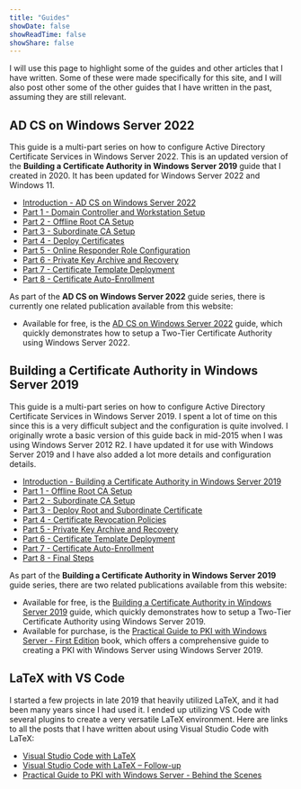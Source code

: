 ```yaml
---
title: "Guides"
showDate: false
showReadTime: false
showShare: false
---
```


I will use this page to highlight some of the guides and other articles that I have written. Some of these were made specifically for this site, and I will also post other some of the other guides that I have written in the past, assuming they are still relevant.

## AD CS on Windows Server 2022 ##

This guide is a multi-part series on how to configure Active Directory Certificate Services in Windows Server 2022. This is an updated version of the **Building a Certificate Authority in Windows Server 2019** guide that I created in 2020. It has been updated for Windows Server 2022 and Windows 11.

* [Introduction - AD CS on Windows Server 2022](https://docs.mjcb.ca/microsoft/windows-server/windows-server-roles-features/adcs/adcs-windows-server-2022/)
* [Part 1 - Domain Controller and Workstation Setup](https://docs.mjcb.ca/microsoft/windows-server/windows-server-roles-features/adcs/adcs-windows-server-2022/adcs-windows-server-2022-part-1/)
* [Part 2 - Offline Root CA Setup](https://docs.mjcb.ca/microsoft/windows-server/windows-server-roles-features/adcs/adcs-windows-server-2022/adcs-windows-server-2022-part-2/)
* [Part 3 - Subordinate CA Setup](https://docs.mjcb.ca/microsoft/windows-server/windows-server-roles-features/adcs/adcs-windows-server-2022/adcs-windows-server-2022-part-3/)
* [Part 4 - Deploy Certificates](https://docs.mjcb.ca/microsoft/windows-server/windows-server-roles-features/adcs/adcs-windows-server-2022/adcs-windows-server-2022-part-4/)
* [Part 5 - Online Responder Role Configuration](https://docs.mjcb.ca/microsoft/windows-server/windows-server-roles-features/adcs/adcs-windows-server-2022/adcs-windows-server-2022-part-5/)
* [Part 6 - Private Key Archive and Recovery](https://docs.mjcb.ca/microsoft/windows-server/windows-server-roles-features/adcs/adcs-windows-server-2022/adcs-windows-server-2022-part-6/)
* [Part 7 - Certificate Template Deployment](https://docs.mjcb.ca/microsoft/windows-server/windows-server-roles-features/adcs/adcs-windows-server-2022/adcs-windows-server-2022-part-7/)
* [Part 8 - Certificate Auto-Enrollment](https://docs.mjcb.ca/microsoft/windows-server/windows-server-roles-features/adcs/adcs-windows-server-2022/adcs-windows-server-2022-part-8/)


As part of the **AD CS on Windows Server 2022** guide series, there is currently one related publication available from this website:

* Available for free, is the [AD CS on Windows Server 2022](/publications/adcs-on-windows-server-2022/) guide, which quickly demonstrates how to setup a Two-Tier Certificate Authority using Windows Server 2022.

## Building a Certificate Authority in Windows Server 2019 ##

This guide is a multi-part series on how to configure Active Directory Certificate Services in Windows Server 2019. I spent a lot of time on this since this is a very difficult subject and the configuration is quite involved. I originally wrote a basic version of this guide back in mid-2015 when I was using Windows Server 2012 R2. I have updated it for use with Windows Server 2019 and I have also added a lot more details and configuration details.

* [Introduction - Building a Certificate Authority in Windows Server 2019](/blog/2020/03/09/certificate-authority-windows-server-2019/)
* [Part 1 - Offline Root CA Setup](/blog/2020/03/09/certificate-authority-windows-server-2019-part-1/)
* [Part 2 - Subordinate CA Setup](/blog/2020/03/09/certificate-authority-windows-server-2019-part-2/)
* [Part 3 - Deploy Root and Subordinate Certificate](/blog/2020/03/09/certificate-authority-windows-server-2019-part-3/)
* [Part 4 - Certificate Revocation Policies](/blog/2020/03/09/certificate-authority-windows-server-2019-part-4/)
* [Part 5 - Private Key Archive and Recovery](/blog/2020/03/09/certificate-authority-windows-server-2019-part-5/)
* [Part 6 - Certificate Template Deployment](/blog/2020/03/09/certificate-authority-windows-server-2019-part-6/)
* [Part 7 - Certificate Auto-Enrollment](/blog/2020/03/09/certificate-authority-windows-server-2019-part-7/)
* [Part 8 - Final Steps](/blog/2020/03/09/certificate-authority-windows-server-2019-part-8/)

As part of the **Building a Certificate Authority in Windows Server 2019** guide series, there are two related publications available from this website:

* Available for free, is the [Building a Certificate Authority in Windows Server 2019](/publications/building-a-certificate-authority-in-windows-server-2019/) guide, which quickly demonstrates how to setup a Two-Tier Certificate Authority using Windows Server 2019.
* Available for purchase, is the [Practical Guide to PKI with Windows Server - First Edition](/publications/practical-guide-to-pki-with-windows-server-first-edition/) book, which offers a comprehensive guide to creating a PKI with Windows Server using Windows Server 2019.

## LaTeX with VS Code ##

I started a few projects in late 2019 that heavily utilized LaTeX, and it had been many years since I had used it. I ended up utilizing VS Code with several plugins to create a very versatile LaTeX environment. Here are links to all the posts that I have written about using Visual Studio Code with LaTeX:

* [Visual Studio Code with LaTeX](/blog/2020/01/23/visual-studio-code-with-latex/)
* [Visual Studio Code with LaTeX – Follow-up](/blog/2020/07/20/visual-studio-code-with-latex-follow-up/)
* [Practical Guide to PKI with Windows Server - Behind the Scenes](/blog/2021/09/23/practical-guide-to-pki-with-windows-server-behind-the-scenes/)
